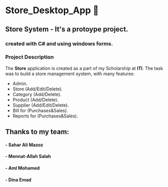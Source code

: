 # Store_Desktop_App 🏪

## Store System - It's a protoype project.

### created with C# and using windows forms.


### Project Description
The **Store** application is created as a part of my Scholarship at **ITI**.
The task was to build a store management system, with many features:
- Admin.
- Store (Add/Edit/Delete).
- Category (Add/Delete).
- Product (Add/Delete).
- Supplier (Add/Edit/Delete).
- Bill for (Purchases&Sales).
- Reports for (Purchases&Sales).


## Thanks to my team:
 #### - Sahar Ali Mazoz
 #### - Mennat-Allah Salah
 #### - Aml Mohamed
 #### - Dina Emad 






